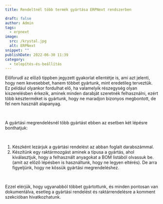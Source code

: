 ```yaml
---
title: Rendeltnél több termék gyártása ERPNext rendszerben

draft: false
author: Admin
tags:
  - erpnext
image:
  src: /krystal.jpg
  alt: ERPNext
snippet: ""
publishDate: 2022-06-30 11:39
category:
  - telepítés-és-beállítás
---
```


<div class="ql-editor read-mode"><p>Előforudl az előző tippben jegyzett gyakorlat ellentétje is, ami azt jelenti, hogy nem kevesebbet, hanem többet gyártunk, mint eredetileg terveztük. Ez például olyankor fordulhat elő, ha valamelyik részegység olyan kiszerelésben érkezik, aminek minden darabját szeretnék felhasználni, ezért több készterméket is gyártunk, hogy ne maradjon bizonyos megbontott, de fel nem használt alapanyag. </p><p><br></p><p>A gyártási megrendelésnél több gyártást ebben az esetben két lépésre bonthatjuk: </p><p><br></p><ol><li data-list="ordered"><span class="ql-ui" contenteditable="false"></span>Készként lezárjuk a gyártási rendelést az abban foglalt darabszámmal. </li><li data-list="ordered"><span class="ql-ui" contenteditable="false"></span>Készítünk egy raktármozgást aminek a típusa a gyártás, ahol kiválasztjuk, hogy a felhasznált anyagokat a BOM listából olvassuk be. (amit az előző lépésben is használtunk, hogy ne legyen eltérés). De arra figyeljünk, hogy ne kössük gyártási megrendeléshez. </li></ol><p><br></p><p>Ezzel elérjük, hogy ugyanabból többet gyártottunk, és minden pontosan van dokumentálva, esetleg a gyártási rendelést és raktárrendelésre a komment szekcióban hivatkozhatunk. </p></div>
